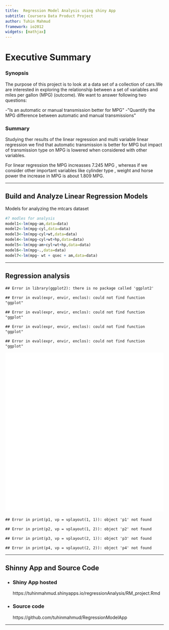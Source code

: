 ```yaml
---
title:  Regression Model Analysis using shiny App
subtitle: Coursera Data Product Project
author: Tuhin Mahmud
framework: io2012
widgets: [mathjax]
---
```



Executive Summary
========================================================
<h3>Synopsis</h3>

The purpose of this project is to look at a data set of a collection of cars.We are interested in exploring the relationship between a set of variables and miles per gallon (MPG) (outcome). We want to answer following two questions:

-"Is an automatic or manual transmission better for MPG"
-"Quantify the MPG difference between automatic and manual transmissions"
<h3>Summary</h3>
Studying ther results of the linear regression and multi variable linear regression we find that automatic transmission is better for MPG but impact of transmission type on MPG is lowered when considered with other variables.

For linear regression the MPG increasses 7.245 MPG , whereas if we consider other important variables like cylinder type , weight and horse power the increase in MPG is about 1.809 MPG.


---

## Build and Analyze Linear Regression Models

Models for analyzing the mtcars dataset




```r
#7 modles for analysis
model1<-lm(mpg~am,data=data)
model2<-lm(mpg~cyl,data=data)
model3<-lm(mpg~cyl+wt,data=data)
model4<-lm(mpg~cyl+wt+hp,data=data)
model5<-lm(mpg~am+cyl+wt+hp,data=data)
model6<-lm(mpg~.,data=data)
model7<-lm(mpg~ wt + qsec + am,data=data)
```

---

## Regression analysis


```
## Error in library(ggplot2): there is no package called 'ggplot2'
```

```
## Error in eval(expr, envir, enclos): could not find function "ggplot"
```

```
## Error in eval(expr, envir, enclos): could not find function "ggplot"
```

```
## Error in eval(expr, envir, enclos): could not find function "ggplot"
```

```
## Error in eval(expr, envir, enclos): could not find function "ggplot"
```

![plot of chunk unnamed-chunk-3](assets/fig/unnamed-chunk-3-1.png) 

```
## Error in print(p1, vp = vplayout(1, 1)): object 'p1' not found
```

```
## Error in print(p2, vp = vplayout(1, 2)): object 'p2' not found
```

```
## Error in print(p3, vp = vplayout(2, 1)): object 'p3' not found
```

```
## Error in print(p4, vp = vplayout(2, 2)): object 'p4' not found
```



---

## Shinny App and Source Code
- <h3>Shiny App hosted </h3>
    https://tuhinmahmud.shinyapps.io/regressionAnalysis/RM_project.Rmd
- <h3> Source code </h3>
    https://github.com/tuhinmahmud/RegressionModelApp



---


